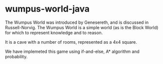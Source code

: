 # wumpus-world-java

The Wumpus World was introduced by Genesereth, and is discussed in Russell-Norvig. The Wumpus World is a simple world (as is the Block World) for which to represent knowledge and to reason.

It is a cave with a number of rooms, represented as a 4x4 square.

We have implemeted this game using if-and-else, A* algorithm and probability.
